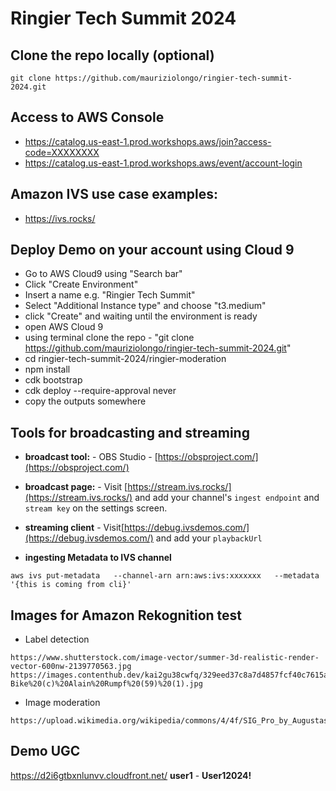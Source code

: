 # Ringier Tech Summit 2024

## Clone the repo locally (optional)
```
git clone https://github.com/mauriziolongo/ringier-tech-summit-2024.git
```

## Access to AWS Console

- https://catalog.us-east-1.prod.workshops.aws/join?access-code=XXXXXXXX
- https://catalog.us-east-1.prod.workshops.aws/event/account-login

## Amazon IVS use case examples:
- https://ivs.rocks/ 

## Deploy Demo on your account using Cloud 9
- Go to AWS Cloud9 using "Search bar"
- Click "Create Environment"
- Insert a name e.g. "Ringier Tech Summit"
- Select "Additional Instance type" and choose "t3.medium"
- click "Create" and waiting until the environment is ready
- open AWS Cloud 9
- using terminal clone the repo - "git clone https://github.com/mauriziolongo/ringier-tech-summit-2024.git"
- cd ringier-tech-summit-2024/ringier-moderation
- npm install
- cdk bootstrap
- cdk deploy --require-approval never
- copy the outputs somewhere

## Tools for broadcasting and streaming

- **broadcast tool:** - OBS Studio - [https://obsproject.com/](https://obsproject.com/)

- **broadcast page:** - Visit [https://stream.ivs.rocks/](https://stream.ivs.rocks/) and add your channel's `ingest endpoint` and `stream key` on the settings screen.

- **streaming client** - Visit[https://debug.ivsdemos.com/](https://debug.ivsdemos.com/) and add your `playbackUrl`

- **ingesting Metadata to IVS channel**
```
aws ivs put-metadata   --channel-arn arn:aws:ivs:xxxxxxx   --metadata '{this is coming from cli}'

```

## Images for Amazon Rekognition test

- Label detection
```
https://www.shutterstock.com/image-vector/summer-3d-realistic-render-vector-600nw-2139770563.jpg
https://images.contenthub.dev/kai2gu38cwfq/329eed37c8a7d4857fcf40c7615a4580/Isenau,%20Diablerets,%20VTT%20et%20E-Bike%20(c)%20Alain%20Rumpf%20(59)%20(1).jpg
```

- Image moderation
```
https://upload.wikimedia.org/wikipedia/commons/4/4f/SIG_Pro_by_Augustas_Didzgalvis.jpg
```

## Demo UGC
https://d2i6gtbxnlunvv.cloudfront.net/
**user1** - **User12024!**